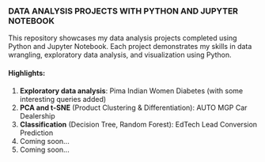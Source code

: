 ### DATA ANALYSIS PROJECTS WITH PYTHON AND JUPYTER NOTEBOOK

This repository showcases my data analysis projects completed using Python and Jupyter Notebook. Each project demonstrates my skills in data wrangling, exploratory data analysis, and visualization using Python.

#### Highlights:

1. **Exploratory data analysis**: Pima Indian Women Diabetes (with some interesting queries added)
2. **PCA and t-SNE** (Product Clustering & Differentiation): AUTO MGP Car Dealership
3. **Classification** (Decision Tree, Random Forest): EdTech Lead Conversion Prediction
4. Coming soon...
5. Coming soon...
